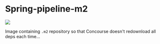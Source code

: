 # Spring-pipeline-m2

[![](https://images.microbadger.com/badges/image/springio/spring-pipeline-m2.svg)](https://microbadger.com/images/springio/spring-pipeline-m2 "Get your own image badge on microbadger.com")

Image containing `.m2` repository so that Concourse doesn't redownload all deps each time...
